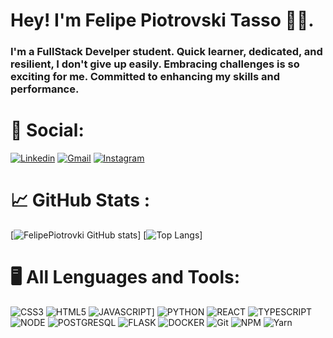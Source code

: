 # Hey! I'm Felipe Piotrovski Tasso 👋🏼.

### I'm a FullStack Develper student. Quick learner, dedicated, and resilient, I don't give up easily. Embracing challenges is so exciting for me. Committed to enhancing my skills and performance.

#

# 📲 Social:
[![Linkedin](https://img.shields.io/badge/LinkedIn-0077B5?style=for-the-badge&logo=linkedin&logoColor=white)](https://www.linkedin.com/in/felipe-piotrovski-tasso-9b0526278/)
[![Gmail](    https://img.shields.io/badge/Gmail-D14836?style=for-the-badge&logo=gmail&logoColor=white)](mailto:felipepiotrovski@gmail.com)
[![Instagram](https://img.shields.io/badge/Instagram-E4405F?style=for-the-badge&logo=instagram&logoColor=white)](https://www.instagram.com/felipeptasso/)
 
# 📈 GitHub Stats :

[![FelipePiotrovki GitHub stats](https://github-readme-stats.vercel.app/api?username=FelipePiotrovski&show_icons=true&theme=transparent)] 
[![Top Langs](https://github-readme-stats.vercel.app/api/top-langs/?username=FelipePiotrovski&hide_progress=false&layout=compact&theme=transparent)]

# 🖥️ All Lenguages and Tools:

![CSS3](https://img.shields.io/badge/CSS3-1572B6?style=for-the-badge&logo=css3&logoColor=white)
![HTML5](https://img.shields.io/badge/HTML5-E34F26?style=for-the-badge&logo=html5&logoColor=white)
![JAVASCRIPT](https://img.shields.io/badge/JavaScript-323330?style=for-the-badge&logo=javascript&logoColor=F7DF1E)]
![PYTHON](https://img.shields.io/badge/Python-14354C?style=for-the-badge&logo=python&logoColor=white)
![REACT](https://img.shields.io/badge/React-20232A?style=for-the-badge&logo=react&logoColor=61DAFB)
![TYPESCRIPT](https://img.shields.io/badge/TypeScript-007ACC?style=for-the-badge&logo=typescript&logoColor=white)
![NODE](https://img.shields.io/badge/Node.js-43853D?style=for-the-badge&logo=node.js&logoColor=white)
![POSTGRESQL](https://img.shields.io/badge/PostgreSQL-316192?style=for-the-badge&logo=postgresql&logoColor=white)
![FLASK](https://img.shields.io/badge/Flask-000000?style=for-the-badge&logo=flask&logoColor=white)
![DOCKER](https://img.shields.io/badge/docker-%230db7ed.svg?style=for-the-badge&logo=docker&logoColor=white)
![Git](https://img.shields.io/badge/git-%23F05033.svg?style=for-the-badge&logo=git&logoColor=white)
![NPM](https://img.shields.io/badge/NPM-%23CB3837.svg?style=for-the-badge&logo=npm&logoColor=white)
![Yarn](https://img.shields.io/badge/yarn-%232C8EBB.svg?style=for-the-badge&logo=yarn&logoColor=white)
